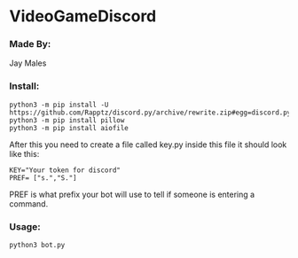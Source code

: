 # VideoGameDiscord

### Made By:
Jay Males

### Install:

```
python3 -m pip install -U https://github.com/Rapptz/discord.py/archive/rewrite.zip#egg=discord.py[voice]
python3 -m pip install pillow
python3 -m pip install aiofile
```
After this you need to create a file called key.py
inside this file it should look like this:
```
KEY="Your token for discord"
PREF= ["s.","S."]
```
PREF is what prefix your bot will use to tell if someone is entering a command.

### Usage:
```
python3 bot.py
```